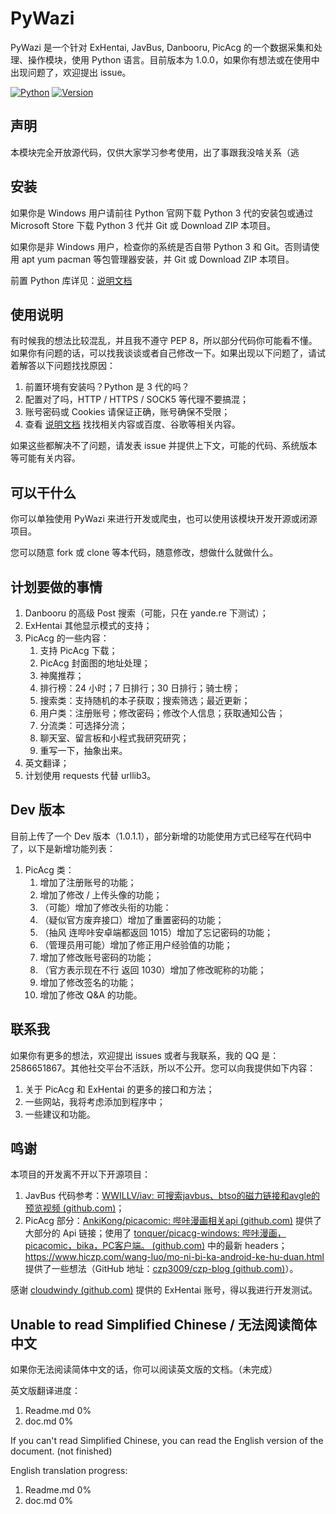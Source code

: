 # PyWazi

PyWazi 是一个针对 ExHentai, JavBus, Danbooru, PicAcg 的一个数据采集和处理、操作模块，使用 Python 语言。目前版本为 1.0.0，如果你有想法或在使用中出现问题了，欢迎提出 issue。

[![Python](https://shields.io/badge/Python-3-green?style=flat-square)](https://www.python.org/) [![Version](https://shields.io/badge/Version-1.0.0-yellow?style=flat-square)](https://github.com/Yazawazi/pywazi)

## 声明

本模块完全开放源代码，仅供大家学习参考使用，出了事跟我没啥关系（逃

## 安装

如果你是 Windows 用户请前往 Python 官网下载 Python 3 代的安装包或通过 Microsoft Store 下载 Python 3 代并 Git 或 Download ZIP 本项目。

如果你是非 Windows 用户，检查你的系统是否自带 Python 3 和 Git。否则请使用 apt yum pacman 等包管理器安装，并 Git 或 Download ZIP 本项目。

前置 Python 库详见：[说明文档](https://github.com/Yazawazi/pywazi/blob/main/doc.md)

## 使用说明

有时候我的想法比较混乱，并且我不遵守 PEP 8，所以部分代码你可能看不懂。如果你有问题的话，可以找我谈谈或者自己修改一下。如果出现以下问题了，请试着解答以下问题找找原因：

1. 前置环境有安装吗？Python 是 3 代的吗？
2. 配置对了吗，HTTP / HTTPS / SOCK5 等代理不要搞混；
3. 账号密码或 Cookies 请保证正确，账号确保不受限；
4. 查看 [说明文档](https://github.com/Yazawazi/pywazi/blob/main/doc.md) 找找相关内容或百度、谷歌等相关内容。

如果这些都解决不了问题，请发表 issue 并提供上下文，可能的代码、系统版本等可能有关内容。

## 可以干什么

你可以单独使用 PyWazi 来进行开发或爬虫，也可以使用该模块开发开源或闭源项目。

您可以随意 fork 或 clone 等本代码，随意修改，想做什么就做什么。

## 计划要做的事情
1. Danbooru 的高级 Post 搜索（可能，只在 yande.re 下测试）；
2. ExHentai 其他显示模式的支持；
3. PicAcg 的一些内容：
    1. 支持 PicAcg 下载；
    2. PicAcg 封面图的地址处理；
    3. 神魔推荐；
    4. 排行榜：24 小时；7 日排行；30 日排行；骑士榜；
    5. 搜索类：支持随机的本子获取；搜索筛选；最近更新；
    6. 用户类：注册账号；修改密码；修改个人信息；获取通知公告；
    7. 分流类：可选择分流；
    8. 聊天室、留言板和小程式我研究研究；
    9. 重写一下，抽象出来。
4. 英文翻译；
5. 计划使用 requests 代替 urllib3。

## Dev 版本
目前上传了一个 Dev 版本（1.0.1.1），部分新增的功能使用方式已经写在代码中了，以下是新增功能列表：
1. PicAcg 类：
    1. 增加了注册账号的功能；
    2. 增加了修改 / 上传头像的功能；
    3. （可能）增加了修改头衔的功能：
    4. （疑似官方废弃接口）增加了重置密码的功能；
    5. （抽风 连哔咔安卓端都返回 1015）增加了忘记密码的功能；
    6. （管理员用可能）增加了修正用户经验值的功能；
    7. 增加了修改账号密码的功能；
    8. （官方表示现在不行 返回 1030）增加了修改昵称的功能；
    9. 增加了修改签名的功能；
    10. 增加了修改 Q&A 的功能。

## 联系我

如果你有更多的想法，欢迎提出 issues 或者与我联系，我的 QQ 是：2586651867。其他社交平台不活跃，所以不公开。您可以向我提供如下内容：
1. 关于 PicAcg 和 ExHentai 的更多的接口和方法；
2. 一些网站，我将考虑添加到程序中；
3. 一些建议和功能。

## 鸣谢

本项目的开发离不开以下开源项目：

1. JavBus 代码参考：[WWILLV/iav: 可搜索javbus、btso的磁力链接和avgle的预览视频 (github.com)](https://github.com/WWILLV/iav)；
2. PicAcg 部分：[AnkiKong/picacomic: 哔咔漫画相关api (github.com)](https://github.com/AnkiKong/picacomic) 提供了大部分的 Api 链接；使用了 [tonquer/picacg-windows: 哔咔漫画，picacomic，bika，PC客户端。 (github.com)](https://github.com/tonquer/picacg-windows)  中的最新 headers；https://www.hiczp.com/wang-luo/mo-ni-bi-ka-android-ke-hu-duan.html 提供了一些想法（GitHub 地址：[czp3009/czp-blog (github.com)](https://github.com/czp3009/czp-blog)）。

感谢 [cloudwindy (github.com)](https://github.com/cloudwindy) 提供的 ExHentai 账号，得以我进行开发测试。

## Unable to read Simplified Chinese / 无法阅读简体中文

如果你无法阅读简体中文的话，你可以阅读英文版的文档。（未完成）

英文版翻译进度：

1. Readme.md 0%
2. doc.md 0%



If you can't read Simplified Chinese, you can read the English version of the document. (not finished)

English translation progress:

1. Readme.md 0%
2. doc.md 0%

